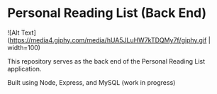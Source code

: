 # Personal Reading List (Back End)

![Alt Text](https://media4.giphy.com/media/hUA5JLuHW7kTDQMy7f/giphy.gif | width=100)

This repository serves as the back end of the Personal Reading List application.

Built using Node, Express, and MySQL (work in progress)